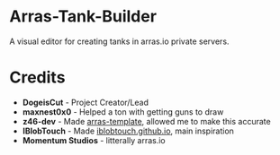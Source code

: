 # Arras-Tank-Builder
A visual editor for creating tanks in arras.io private servers.

# Credits
- **DogeisCut** - Project Creator/Lead
- **maxnest0x0** - Helped a ton with getting guns to draw
- **z46-dev** - Made [arras-template](https://github.com/z46-dev/arras-template), allowed me to make this accurate
- **IBlobTouch** - Made [iblobtouch.github.io](https://github.com/iblobtouch/iblobtouch.github.io), main inspiration
- **Momentum Studios** - litterally arras.io
